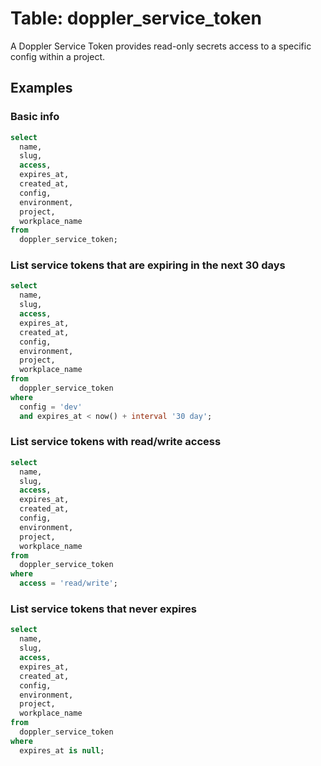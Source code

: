 # Table: doppler_service_token

A Doppler Service Token provides read-only secrets access to a specific config within a project.

## Examples

### Basic info

```sql
select
  name,
  slug,
  access,
  expires_at,
  created_at,
  config,
  environment,
  project,
  workplace_name
from
  doppler_service_token;
```

### List service tokens that are expiring in the next 30 days

```sql
select
  name,
  slug,
  access,
  expires_at,
  created_at,
  config,
  environment,
  project,
  workplace_name
from
  doppler_service_token
where
  config = 'dev'
  and expires_at < now() + interval '30 day';
```

### List service tokens with read/write access

```sql
select
  name,
  slug,
  access,
  expires_at,
  created_at,
  config,
  environment,
  project,
  workplace_name
from
  doppler_service_token
where
  access = 'read/write';
```

### List service tokens that never expires

```sql
select
  name,
  slug,
  access,
  expires_at,
  created_at,
  config,
  environment,
  project,
  workplace_name
from
  doppler_service_token
where
  expires_at is null;
```
